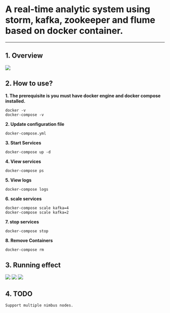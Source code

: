 # A real-time analytic system using storm, kafka, zookeeper and flume based on docker container.
----------

## 1. Overview ##
[![][ButlerImage]][website] 

## 2. How to use?  ##

**1. The prerequisite is you must have docker engine and docker compose installed.**
	
	docker -v
	docker-compose -v
**2. Update configuration file**
   
	docker-compose.yml

**3. Start Services**
   
	docker-compose up -d

**4. View services**
   
	docker-compose ps

**5. View logs**
   
	docker-compose logs

**6. scale services**
   
	docker-compose scale kafka=4
   	docker-compose scale kafka=2

**7. stop services**
   
	docker-compose stop

**8. Remove Containers**
   
	docker-compose rm


## 3. Running effect ##
[![][nodesStatus]][website] 
[![][kafkaUi]][website] 
[![][stormUi]][website] 



## 4. TODO ##

	Support multiple nimbus nodes.



[ButlerImage]: https://github.com/weixuan2008/storm-kafka-zookeeper-flume/blob/master/storm-kafka-zookeeper-flume-master/images/arch.png
[nodesStatus]: https://github.com/weixuan2008/storm-kafka-zookeeper-flume/blob/master/storm-kafka-zookeeper-flume-master/images/nodes%20run%20status.PNG
[kafkaUi]: https://github.com/weixuan2008/storm-kafka-zookeeper-flume/blob/master/storm-kafka-zookeeper-flume-master/images/kafka%20ui.PNG
[stormUi]: https://github.com/weixuan2008/storm-kafka-zookeeper-flume/blob/master/storm-kafka-zookeeper-flume-master/images/storm%20ui.PNG
[website]: https://github.com/weixuan2008/storm-kafka-zookeeper-flume
